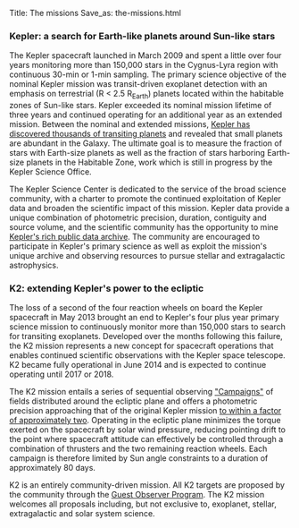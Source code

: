 Title: The missions
Save_as: the-missions.html

### Kepler: a search for Earth-like planets around Sun-like stars

The Kepler spacecraft launched in March 2009 and spent a little over
four years monitoring more than 150,000 stars in the Cygnus-Lyra region with continuous 30-min
or 1-min sampling.  The primary science objective of the nominal Kepler
mission was transit-driven exoplanet detection with an emphasis on
terrestrial (R
< 2.5 R<sub>Earth</sub>) planets located within the habitable zones of Sun-like
stars.  Kepler exceeded its nominal mission lifetime of three years
and continued operating for an additional year as an extended
mission. Between the nominal and extended missions, [Kepler has discovered thousands of transiting
planets](the-science.html#science-from-kepler) and revealed that small planets are abundant in the Galaxy.  The ultimate goal is to measure the fraction of stars with Earth-size
planets as well as the fraction of stars harboring Earth-size planets
in the Habitable Zone, work which is still in progress by the Kepler Science Office.

The Kepler Science Center is dedicated to the service of the
broad science community, with a charter to promote the continued exploitation of
Kepler data and broaden the scientific impact of this mission. Kepler
data provide a unique combination of photometric precision, duration,
contiguity and source volume, and the scientific community has the 
opportunity to mine [Kepler's
rich public data archive](http://archive.stsci.edu/kepler/). The community are encouraged to participate
in Kepler's primary science as well as exploit the mission's unique archive
and observing resources to pursue stellar and extragalactic
astrophysics.

### K2: extending Kepler's power to the ecliptic

The loss of a second of the four reaction wheels on board the Kepler 
spacecraft in May 2013 brought an end to Kepler's four plus year primary science 
mission to continuously monitor more than 150,000 stars to search for
transiting exoplanets.  Developed over the months following this failure, 
the K2 mission represents a new concept for spacecraft operations 
that enables continued scientific observations 
with the Kepler space telescope. K2 became fully operational in June
2014 and is expected to continue operating until 2017 or 2018.

The K2 mission entails a series of sequential observing
<a href="k2-fields.html">"Campaigns"</a> 
of fields distributed around the ecliptic plane 
and offers a photometric precision approaching that 
of the original Kepler mission <a
href="k2-photometric-performance.html#photometric-performance">to within a factor of
approximately two</a>. Operating in the ecliptic plane minimizes the torque exerted 
on the spacecraft by solar wind pressure, 
reducing pointing drift to the point where spacecraft attitude 
can effectively be controlled through a combination of thrusters 
and the two remaining reaction wheels. Each campaign is therefore limited by Sun angle constraints 
to a duration of approximately 80 days. 

K2 is an entirely community-driven mission.
All K2 targets are proposed by the community through the
[Guest Observer Program](k2-proposing-targets.html). The K2 mission
welcomes all proposals including, but not exclusive to, exoplanet,
stellar, extragalactic and solar system science. 
